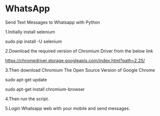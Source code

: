 # WhatsApp
Send Text Messages to Whatsapp with Python


1.Initially install selenium

   sudo pip install -U selenium
   
2.Download the required version of Chromium Driver from the below link

   https://chromedriver.storage.googleapis.com/index.html?path=2.25/
   
3.Then download Chromium The Open Source Version of Google Chrome

   sudo apt-get update
   
   sudo apt-get install chromium-browser
   
4.Then run the script.

5.Login Whatsapp web with your mobile and send messages.
